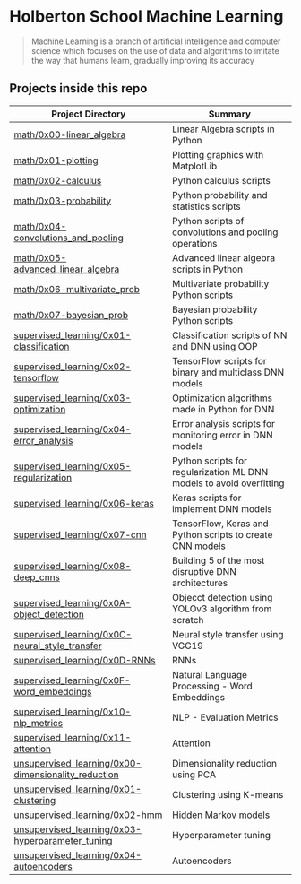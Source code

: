 # Holberton School Machine Learning

> Machine Learning is a branch of artificial intelligence and computer science which focuses on the use of data and algorithms to imitate the way that humans learn, gradually improving its accuracy

## Projects inside this repo

| Project Directory| Summary |
| ------------------------------------|----|
| [math/0x00-linear_algebra](https://github.com/jhonaRiver/holbertonschool-machine_learning/tree/master/math/0x00-linear_algebra)| Linear Algebra scripts in Python |
| [math/0x01-plotting](https://github.com/jhonaRiver/holbertonschool-machine_learning/tree/master/math/0x01-plotting)| Plotting graphics with MatplotLib|
| [math/0x02-calculus](https://github.com/jhonaRiver/holbertonschool-machine_learning/tree/master/math/0x01-plotting)| Python calculus scripts|
| [math/0x03-probability](https://github.com/jhonaRiver/holbertonschool-machine_learning/tree/master/math/0x03-probability)| Python probability and statistics scripts|
| [math/0x04-convolutions_and_pooling](https://github.com/jhonaRiver/holbertonschool-machine_learning/tree/master/math/0x04-convolutions_and_pooling)| Python scripts of convolutions and pooling operations|
| [math/0x05-advanced_linear_algebra](https://github.com/jhonaRiver/holbertonschool-machine_learning/tree/master/math/0x05-advanced_linear_algebra)| Advanced linear algebra scripts in Python|
| [math/0x06-multivariate_prob](https://github.com/jhonaRiver/holbertonschool-machine_learning/tree/master/math/0x06-multivariate_prob)| Multivariate probability Python scripts|
| [math/0x07-bayesian_prob](https://github.com/jhonaRiver/holbertonschool-machine_learning/tree/master/math/0x07-bayesian_prob)| Bayesian probability Python scripts|
| [supervised_learning/0x01-classification](https://github.com/jhonaRiver/holbertonschool-machine_learning/tree/master/supervised_learning/0x01-classification)| Classification scripts of NN and DNN using OOP|
| [supervised_learning/0x02-tensorflow](https://github.com/jhonaRiver/holbertonschool-machine_learning/tree/master/supervised_learning/0x02-tensorflow)| TensorFlow scripts for binary and multiclass DNN models|
| [supervised_learning/0x03-optimization](https://github.com/jhonaRiver/holbertonschool-machine_learning/tree/master/supervised_learning/0x03-optimization)| Optimization algorithms made in Python for DNN|
| [supervised_learning/0x04-error_analysis](https://github.com/jhonaRiver/holbertonschool-machine_learning/tree/master/supervised_learning/0x04-error_analysis)| Error analysis scripts for monitoring error in DNN models|
| [supervised_learning/0x05-regularization](https://github.com/jhonaRiver/holbertonschool-machine_learning/tree/master/supervised_learning/0x05-regularization)| Python scripts for regularization ML DNN models to avoid overfitting|
| [supervised_learning/0x06-keras](https://github.com/jhonaRiver/holbertonschool-machine_learning/tree/master/supervised_learning/0x06-keras)| Keras scripts for implement DNN models|
| [supervised_learning/0x07-cnn](https://github.com/jhonaRiver/holbertonschool-machine_learning/tree/master/supervised_learning/0x07-cnn)| TensorFlow, Keras and Python scripts to create CNN models|
| [supervised_learning/0x08-deep_cnns](https://github.com/jhonaRiver/holbertonschool-machine_learning/tree/master/supervised_learning/0x08-deep_cnns)| Building 5 of the most disruptive DNN architectures|
| [supervised_learning/0x0A-object_detection](https://github.com/jhonaRiver/holbertonschool-machine_learning/tree/master/supervised_learning/0x0A-object_detection)| Objecct detection using YOLOv3 algorithm from scratch|
| [supervised_learning/0x0C-neural_style_transfer](https://github.com/jhonaRiver/holbertonschool-machine_learning/tree/master/supervised_learning/0x0C-neural_style_transfer)| Neural style transfer using VGG19|
| [supervised_learning/0x0D-RNNs](https://github.com/jhonaRiver/holbertonschool-machine_learning/tree/master/supervised_learning/0x0D-RNNs)| RNNs|
| [supervised_learning/0x0F-word_embeddings](https://github.com/jhonaRiver/holbertonschool-machine_learning/tree/master/supervised_learning/0x0F-word_embeddings)| Natural Language Processing - Word Embeddings|
| [supervised_learning/0x10-nlp_metrics](https://github.com/jhonaRiver/holbertonschool-machine_learning/tree/master/supervised_learning/0x10-nlp_metrics)| NLP - Evaluation Metrics|
| [supervised_learning/0x11-attention]()| Attention|
| [unsupervised_learning/0x00-dimensionality_reduction](https://github.com/jhonaRiver/holbertonschool-machine_learning/tree/master/unsupervised_learning/0x00-dimensionality_reduction)| Dimensionality reduction using PCA|
| [unsupervised_learning/0x01-clustering](https://github.com/jhonaRiver/holbertonschool-machine_learning/tree/master/unsupervised_learning/0x01-clustering)| Clustering using K-means|
| [unsupervised_learning/0x02-hmm](https://github.com/jhonaRiver/holbertonschool-machine_learning/tree/master/unsupervised_learning/0x02-hmm)| Hidden Markov models|
| [unsupervised_learning/0x03-hyperparameter_tuning](https://github.com/jhonaRiver/holbertonschool-machine_learning/tree/master/unsupervised_learning/0x03-hyperparameter_tuning)| Hyperparameter tuning|
| [unsupervised_learning/0x04-autoencoders](https://github.com/jhonaRiver/holbertonschool-machine_learning/tree/master/unsupervised_learning/0x04-autoencoders)| Autoencoders|
